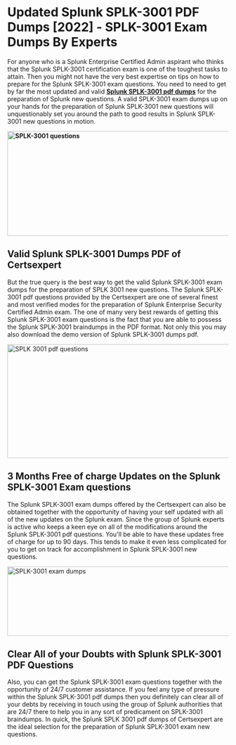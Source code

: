 <h1><strong>Updated Splunk SPLK-3001 PDF Dumps [2022] - SPLK-3001 Exam Dumps By Experts&nbsp;</strong></h1>
<p><span style="font-weight: 400;">For anyone who is a Splunk Enterprise Certified Admin aspirant who thinks that the Splunk SPLK-3001 certification exam is one of the toughest tasks to attain. Then you might not have the very best expertise on tips on how to prepare for the Splunk SPLK-3001 exam questions. You need to need to get by far the most updated and valid <strong><a href="https://www.certsexpert.com/SPLK-3001-pdf-questions.html">Splunk SPLK-3001 pdf dumps</a></strong> for the preparation of Splunk new questions. A valid  SPLK-3001 exam dumps up on your hands for the preparation of Splunk SPLK-3001 new questions will unquestionably set you around the path to good results in Splunk SPLK-3001 new questions in motion.</span></p>
<p><span style="font-weight: 400;"><strong><img style="display: block; margin-left: auto; margin-right: auto;" src="https://i.ibb.co/QXh983F/73475278-2429792180625311-4586132736837681152-n.jpg" alt="SPLK-3001 questions" width="632" height="238" /></strong></span></p>
<h2><strong>Valid Splunk SPLK-3001 Dumps PDF of Certsexpert</strong></h2>
<p><span style="font-weight: 400;">But the true query is the best way to get the valid Splunk SPLK-3001 exam dumps for the preparation of SPLK 3001 new questions. The Splunk SPLK-3001 pdf questions provided by the Certsexpert are one of several finest and most verified modes for the preparation of Splunk Enterprise Security Certified Admin exam. The one of many very best rewards of getting this Splunk SPLK-3001 exam questions is the fact that you are able to possess the Splunk SPLK-3001 braindumps in the PDF format. Not only this you may also download the demo version of Splunk SPLK-3001 dumps pdf.</span></p>
<p><span style="font-weight: 400;"><img style="display: block; margin-left: auto; margin-right: auto;" src="https://i.ibb.co/Jd8hN2L/76714008-3182067705200142-8735104740007870464-n.jpg" alt="SPLK 3001 pdf questions" width="701" height="259" /></span></p>
<h2><strong>3 Months Free of charge Updates on the Splunk SPLK-3001 Exam questions</strong></h2>
<p><span style="font-weight: 400;">The Splunk SPLK-3001 exam dumps offered by the Certsexpert can also be obtained together with the opportunity of having your self updated with all of the new updates on the Splunk exam. Since the group of Splunk experts is active who keeps a keen eye on all of the modifications around the Splunk SPLK-3001 pdf questions. You'll be able to have these updates free of charge for up to 90 days. This tends to make it even less complicated for you to get on track for accomplishment in Splunk SPLK-3001 new questions.</span></p>
<p><span style="font-weight: 400;"><a href="https://www.certsexpert.com/SPLK-3001-pdf-questions.html"><img style="display: block; margin-left: auto; margin-right: auto;" src="https://i.ibb.co/TMnKrkJ/75398236-424489711531572-5064688549987614720-n.jpg" alt="SPLK-3001 exam dumps" width="714" height="158" /></a></span></p>
<h2><strong>Clear All of your Doubts with Splunk SPLK-3001 PDF Questions</strong></h2>
<p>Also, you can get the Splunk SPLK-3001 exam questions together with the opportunity of 24/7 customer assistance. If you feel any type of pressure within the Splunk SPLK-3001 pdf dumps then you definitely can clear all of your debts by receiving in touch using the group of Splunk authorities that are 24/7 there to help you in any sort of predicament on  SPLK-3001 braindumps. In quick, the Splunk SPLK 3001 pdf dumps of Certsexpert are the ideal selection for the preparation of Splunk SPLK-3001 exam new questions.</p>
